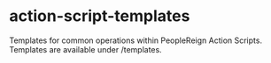 # action-script-templates
Templates for common operations within PeopleReign Action Scripts. Templates are available under /templates.